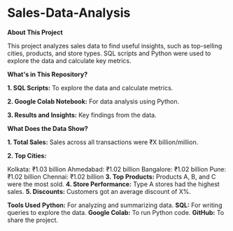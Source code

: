 # Sales-Data-Analysis
**About This Project**

This project analyzes sales data to find useful insights, such as top-selling cities, products, and store types. SQL scripts and Python were used to explore the data and calculate key metrics.

**What's in This Repository?**

**1. SQL Scripts:** To explore the data and calculate metrics.

**2. Google Colab Notebook:** For data analysis using Python.

**3. Results and Insights:** Key findings from the data.

**What Does the Data Show?**

**1. Total Sales:** Sales across all transactions were ₹X billion/million.

**2. Top Cities:**

Kolkata: ₹1.03 billion
Ahmedabad: ₹1.02 billion
Bangalore: ₹1.02 billion
Pune: ₹1.02 billion
Chennai: ₹1.02 billion
**3. Top Products:** Products A, B, and C were the most sold.
**4. Store Performance:** Type A stores had the highest sales.
**5. Discounts:** Customers got an average discount of X%.

**Tools Used**
**Python:** For analyzing and summarizing data.
**SQL:** For writing queries to explore the data.
**Google Colab:** To run Python code.
**GitHub:** To share the project.

